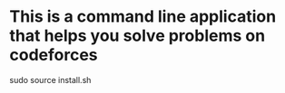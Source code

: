 
# This is a command line application that helps you solve problems on codeforces



sudo source install.sh
